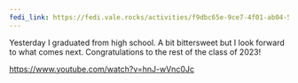 ```yaml
---
fedi_link: https://fedi.vale.rocks/activities/f9dbc65e-9ce7-4f01-ab04-533fed28bbec
---
```


Yesterday I graduated from high school. A bit bittersweet but I look forward to what comes next. Congratulations to the rest of the class of 2023!

<https://www.youtube.com/watch?v=hnJ-wVnc0Jc>
